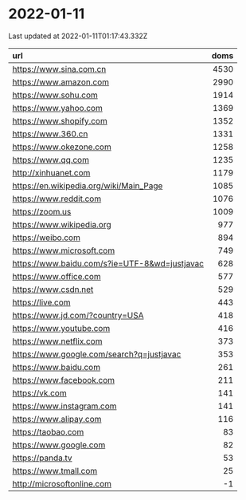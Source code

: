# 2022-01-11

<!-- BEGIN -->
Last updated at 2022-01-11T01:17:43.332Z

url | doms
:- | -:
https://www.sina.com.cn | 4530
https://www.amazon.com | 2990
https://www.sohu.com | 1914
https://www.yahoo.com | 1369
https://www.shopify.com | 1352
https://www.360.cn | 1331
https://www.okezone.com | 1258
https://www.qq.com | 1235
http://xinhuanet.com | 1179
https://en.wikipedia.org/wiki/Main_Page | 1085
https://www.reddit.com | 1076
https://zoom.us | 1009
https://www.wikipedia.org | 977
https://weibo.com | 894
https://www.microsoft.com | 749
https://www.baidu.com/s?ie=UTF-8&wd=justjavac | 628
https://www.office.com | 577
https://www.csdn.net | 529
https://live.com | 443
https://www.jd.com/?country=USA | 418
https://www.youtube.com | 416
https://www.netflix.com | 373
https://www.google.com/search?q=justjavac | 353
https://www.baidu.com | 261
https://www.facebook.com | 211
https://vk.com | 141
https://www.instagram.com | 141
https://www.alipay.com | 116
https://taobao.com | 83
https://www.google.com | 82
https://panda.tv | 53
https://www.tmall.com | 25
http://microsoftonline.com | -1
<!-- END -->
